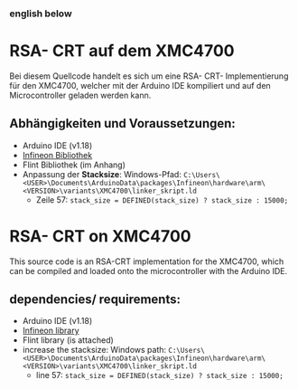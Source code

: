 ### english below

# RSA- CRT auf dem XMC4700
Bei diesem Quellcode handelt es sich um eine RSA- CRT- Implementierung für den XMC4700, welcher mit der Arduino IDE kompiliert und auf den Microcontroller geladen werden kann.

## Abhängigkeiten und Voraussetzungen:
+ Arduino IDE (v1.18)
+ [Infineon Bibliothek](https://github.com/Infineon/XMC-for-Arduino/wiki/Implementation-in-Arduino-IDE)
+ Flint Bibliothek (im Anhang)
+ Anpassung der **Stacksize**: Windows-Pfad: ```C:\Users\<USER>\Documents\ArduinoData\packages\Infineon\hardware\arm\<VERSION>\variants\XMC4700\linker_skript.ld``` 
  + Zeile 57: ```stack_size = DEFINED(stack_size) ? stack_size : 15000;```


# RSA- CRT on XMC4700 
This source code is an RSA-CRT implementation for the XMC4700, which can be compiled and loaded onto the microcontroller with the Arduino IDE.

## dependencies/ requirements:
+ Arduino IDE (v1.18)
+ [Infineon library](https://github.com/Infineon/XMC-for-Arduino/wiki/Implementation-in-Arduino-IDE)
+ Flint library (is attached)
+ increase the stacksize: Windows path: ```C:\Users\<USER>\Documents\ArduinoData\packages\Infineon\hardware\arm\<VERSION>\variants\XMC4700\linker_skript.ld```
  + line 57: ```stack_size = DEFINED(stack_size) ? stack_size : 15000;```

